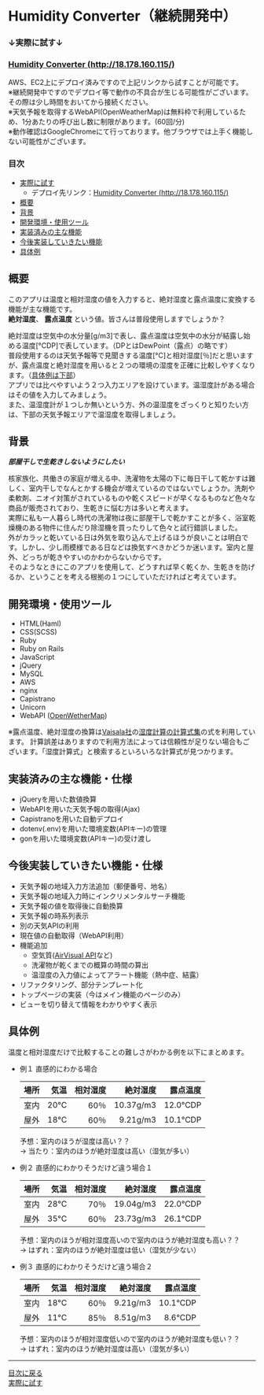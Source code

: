 # Humidity Converter（継続開発中）

### ↓実際に試す↓ 
### [Humidity Converter (http://18.178.160.115/)](http://18.178.160.115/)  
AWS、EC2上にデプロイ済みですので上記リンクから試すことが可能です。  
※継続開発中ですのでデプロイ等で動作の不具合が生じる可能性がございます。その際は少し時間をおいてから接続ください。  
※天気予報を取得するWebAPI(OpenWeatherMap)は無料枠で利用しているため、1分あたりの呼び出し数に制限があります。(60回/分)   
※動作確認はGoogleChromeにて行っております。他ブラウザでは上手く機能しない可能性がございます。

### 目次

- [実際に試す][実際に試す]  
  - デプロイ先リンク：[Humidity Converter (http://18.178.160.115/)](http://18.178.160.115/)  
- [概要](https://github.com/matttttttso/humidity_converter/blob/master/README.md#%E6%A6%82%E8%A6%81)
- [背景](https://github.com/matttttttso/humidity_converter/blob/master/README.md#%E8%83%8C%E6%99%AF)
- [開発環境・使用ツール](https://github.com/matttttttso/humidity_converter/blob/master/README.md#%E9%96%8B%E7%99%BA%E7%92%B0%E5%A2%83%E4%BD%BF%E7%94%A8%E3%83%84%E3%83%BC%E3%83%AB)
- [実装済みの主な機能](https://github.com/matttttttso/humidity_converter/blob/master/README.md#%E5%AE%9F%E8%A3%85%E6%B8%88%E3%81%BF%E3%81%AE%E4%B8%BB%E3%81%AA%E6%A9%9F%E8%83%BD%E4%BB%95%E6%A7%98)
- [今後実装していきたい機能](https://github.com/matttttttso/humidity_converter/blob/master/README.md#%E4%BB%8A%E5%BE%8C%E5%AE%9F%E8%A3%85%E3%81%97%E3%81%A6%E3%81%84%E3%81%8D%E3%81%9F%E3%81%84%E6%A9%9F%E8%83%BD%E4%BB%95%E6%A7%98)
- [具体例][具体例]

[実際に試す]:https://github.com/matttttttso/humidity_converter/blob/master/README.md#%E5%AE%9F%E9%9A%9B%E3%81%AB%E8%A9%A6%E3%81%99
[具体例]:https://github.com/matttttttso/humidity_converter/blob/master/README.md#%E5%85%B7%E4%BD%93%E4%BE%8B

## 概要

このアプリは温度と相対湿度の値を入力すると、絶対湿度と露点温度に変換する機能が主な機能です。  
**絶対湿度**、
**露点温度**
という値。皆さんは普段使用しますでしょうか？

絶対湿度は空気中の水分量[g/m3]で表し、露点温度は空気中の水分が結露し始める温度[°CDP]で表しています。（DPとはDewPoint（露点）の略です）  
普段使用するのは天気予報等で見聞きする温度[°C]と相対湿度[％]だと思いますが、露点温度と絶対湿度を用いると２つの環境の湿度を正確に比較しやすくなります。（[具体例は下部][具体例]）  
アプリでは比べやすいよう２つ入力エリアを設けています。温湿度計がある場合はその値を入力してみましょう。  
また、温湿度計が１つしか無いという方、外の温湿度をざっくりと知りたい方は、下部の天気予報エリアで温湿度を取得しましょう。

## 背景

***部屋干しで生乾きしないようにしたい***

核家族化、共働きの家庭が増える中、洗濯物を太陽の下に毎日干して乾かすは難しく、室内干しでなんとかする機会が増えているのではないでしょうか。洗剤や柔軟剤、ニオイ対策がされているものや乾くスピードが早くなるものなど色々な商品が販売されており、生乾きに悩む方は多いと考えます。  
実際に私も一人暮らし時代の洗濯物は夜に部屋干しで乾かすことが多く、浴室乾燥機のある物件に住んだり除湿機を買ったりして色々と試行錯誤しました。  
外がカラッと乾いている日は外気を取り込んで上げるほうが良いことは明白です。しかし、少し雨模様である日などは換気すべきかどうか迷います。室内と屋外、どっちが乾きやすいのかわからないからです。  
そのようなときにこのアプリを使用して、どうすれば早く乾くか、生乾きを防げるか、ということを考える根拠の１つにしていただければと考えています。

## 開発環境・使用ツール

- HTML(Haml)
- CSS(SCSS)
- Ruby
- Ruby on Rails
- JavaScript
- jQuery
- MySQL
- AWS
- nginx
- Capistrano
- Unicorn
- WebAPI ([OpenWetherMap](https://openweathermap.org/api)) 

※露点温度、絶対湿度の換算は[Vaisala社](https://www.vaisala.com/ja)の[湿度計算の計算式集](https://www.vaisala.com/sites/default/files/documents/Humidity_Conversion_Formulas_B210973JA-F.pdf)の式を利用しています。 計算誤差はありますので利用方法によっては信頼性が足りない場合もございます。「湿度計算式」と検索するといろいろな計算式が見つかります。

## 実装済みの主な機能・仕様

- jQueryを用いた数値換算
- WebAPIを用いた天気予報の取得(Ajax)
- Capistranoを用いた自動デプロイ  
- dotenv(.env)を用いた環境変数(APIキー)の管理
- gonを用いた環境変数(APIキー)の受け渡し

## 今後実装していきたい機能・仕様

- 天気予報の地域入力方法追加（郵便番号、地名）
- 天気予報の地域入力時にインクリメンタルサーチ機能
- 天気予報の値を取得後に自動換算
- 天気予報の時系列表示
- 別の天気APIの利用
- 現在値の自動取得（WebAPI利用）
- 機能追加
  - 空気質([AirVisual API](https://www.airvisual.com/)など)
  - 洗濯物が乾くまでの概算の時間の算出
  - 温湿度の入力値によってアラート機能（熱中症、結露）
- リファクタリング、部分テンプレート化
- トップページの実装（今はメイン機能のページのみ）
- ビューを切り替えて情報をわかりやすく表示


## 具体例

温度と相対湿度だけで比較することの難しさがわかる例を以下にまとめます。

- 例１  直感的にわかる場合

  | 場所 | 気温 |相対湿度|絶対湿度| 露点温度 |
  |:---:| ---: | ---: | ---: | ---: |
  | 室内 | 20°C | 60％ | 10.37g/m3 | 12.0°CDP |
  | 屋外 | 18°C | 60％ | 9.21g/m3 | 10.1°CDP |

  予想：室内のほうが湿度は高い？？  
  -> 当たり：室内のほうが絶対湿度は高い（湿気が多い）

- 例２  直感的にわかりそうだけど違う場合１

  | 場所 | 気温 |相対湿度|絶対湿度| 露点温度 |
  |:---:| ---: | ---: | ---: | ---: |
  | 室内 | 28°C | 70％ | 19.04g/m3 | 22.0°CDP |
  | 屋外 | 35°C | 60％ | 23.73g/m3 | 26.1°CDP |

  予想：室内のほうが相対湿度高いので室内のほうが絶対湿度も高い？？  
  -> はずれ：室内のほうが絶対湿度は低い（湿気が少ない）

- 例３  直感的にわかりそうだけど違う場合２

  | 場所 | 気温 |相対湿度|絶対湿度| 露点温度 |
  |:---:| ---: | ---: | ---: | ---: |
  | 室内 | 18°C | 60％ | 9.21g/m3 | 10.1°CDP |
  | 屋外 | 11°C | 85％ | 8.51g/m3 | 8.6°CDP |

  予想：室内のほうが相対湿度低いので室内のほうが絶対湿度も低い？？  
  -> はずれ：室内のほうが絶対湿度は高い（湿気が多い）

---

[目次に戻る](https://github.com/matttttttso/humidity_converter/blob/master/README.md#%E7%9B%AE%E6%AC%A1)  
[実際に試す][実際に試す] 
